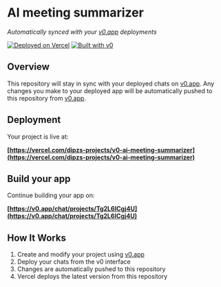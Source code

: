 # AI meeting summarizer

*Automatically synced with your [v0.app](https://v0.app) deployments*

[![Deployed on Vercel](https://img.shields.io/badge/Deployed%20on-Vercel-black?style=for-the-badge&logo=vercel)](https://vercel.com/dipzs-projects/v0-ai-meeting-summarizer)
[![Built with v0](https://img.shields.io/badge/Built%20with-v0.app-black?style=for-the-badge)](https://v0.app/chat/projects/Tg2L6lCgj4U)

## Overview

This repository will stay in sync with your deployed chats on [v0.app](https://v0.app).
Any changes you make to your deployed app will be automatically pushed to this repository from [v0.app](https://v0.app).

## Deployment

Your project is live at:

**[https://vercel.com/dipzs-projects/v0-ai-meeting-summarizer](https://vercel.com/dipzs-projects/v0-ai-meeting-summarizer)**

## Build your app

Continue building your app on:

**[https://v0.app/chat/projects/Tg2L6lCgj4U](https://v0.app/chat/projects/Tg2L6lCgj4U)**

## How It Works

1. Create and modify your project using [v0.app](https://v0.app)
2. Deploy your chats from the v0 interface
3. Changes are automatically pushed to this repository
4. Vercel deploys the latest version from this repository